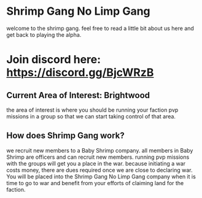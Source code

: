 # Shrimp Gang No Limp Gang
welcome to the shrimp gang. feel free to read a little bit about us here and get back to playing the alpha.

# Join discord here: https://discord.gg/BjcWRzB

## Current Area of Interest: Brightwood
the area of interest is where you should be running your faction pvp missions in a group so that we can start taking control of that area.

## How does Shrimp Gang work?
we recruit new members to a Baby Shrimp company. all members in Baby Shrimp are officers and can recruit new members. running pvp missions with the groups will get you a place in the war. because initiating a war costs money, there are dues required once we are close to declaring war. You will be placed into the Shrimp Gang No Limp Gang company when it is time to go to war and benefit from your efforts of claiming land for the faction.
